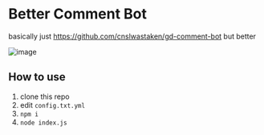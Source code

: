 # Better Comment Bot

basically just https://github.com/cnslwastaken/gd-comment-bot but better

![image](https://github.com/ClaytonTDM/better-comment-bot/assets/71360210/c1cde41b-7dd8-4c8e-9db0-0cd0f411cc74)

## How to use

1. clone this repo
2. edit `config.txt.yml`
3. `npm i`
4. `node index.js`
